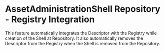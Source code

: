 # AssetAdministrationShell Repository - Registry Integration
This feature automatically integrates the Descriptor with the Registry while creation of the Shell at Repository.
It also automatically removes the Descriptor from the Registry when the Shell is removed from the Repository.